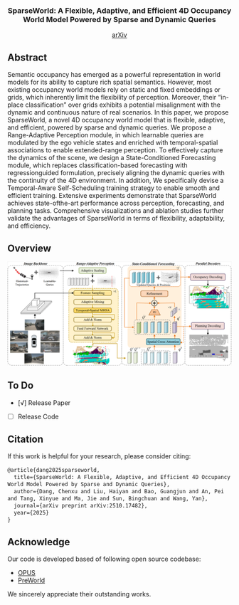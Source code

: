 <div align="center">
<h3> SparseWorld: A Flexible, Adaptive, and Efficient 4D Occupancy World Model 
Powered by Sparse and Dynamic Queries</h3>

[arXiv](https://arxiv.org/abs/2510.17482)

<div align="left">

## Abstract

Semantic occupancy has emerged as a powerful representation in world models for its ability to capture rich spatial
semantics. However, most existing occupancy world models rely on static and fixed embeddings or grids, which inherently limit the flexibility of perception. Moreover, their
“in-place classification” over grids exhibits a potential misalignment with the dynamic and continuous nature of real
scenarios. In this paper, we propose SparseWorld, a novel
4D occupancy world model that is flexible, adaptive, and efficient, powered by sparse and dynamic queries. We propose
a Range-Adaptive Perception module, in which learnable
queries are modulated by the ego vehicle states and enriched
with temporal-spatial associations to enable extended-range
perception. To effectively capture the dynamics of the scene,
we design a State-Conditioned Forecasting module, which
replaces classification-based forecasting with regressionguided formulation, precisely aligning the dynamic queries
with the continuity of the 4D environment. In addition, We
specifically devise a Temporal-Aware Self-Scheduling training strategy to enable smooth and efficient training. Extensive
experiments demonstrate that SparseWorld achieves state-ofthe-art performance across perception, forecasting, and planning tasks. Comprehensive visualizations and ablation studies further validate the advantages of SparseWorld in terms of
flexibility, adaptability, and efficiency.

<div align="left">

## Overview


<img src="./assets/images/overview.png" width="1000">
</div>

<div align="left">

## To Do
- [√] Release Paper
- [  ] Release Code

## Citation
If this work is helpful for your research, please consider citing:

```
@article{dang2025sparseworld,
  title={SparseWorld: A Flexible, Adaptive, and Efficient 4D Occupancy World Model Powered by Sparse and Dynamic Queries},
  author={Dang, Chenxu and Liu, Haiyan and Bao, Guangjun and An, Pei and Tang, Xinyue and Ma, Jie and Sun, Bingchuan and Wang, Yan},
  journal={arXiv preprint arXiv:2510.17482},
  year={2025}
}
```

## Acknowledge

Our code is developed based of following open source codebase:
- [OPUS](https://github.com/jbwang1997/OPUS)
- [PreWorld](https://github.com/getterupper/PreWorld)

We sincerely appreciate their outstanding works.